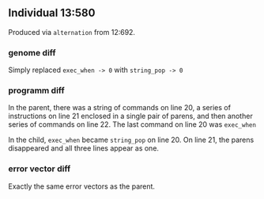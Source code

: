 ## Individual 13:580

Produced via `alternation` from 12:692. 

### genome diff

Simply replaced `exec_when -> 0` with `string_pop -> 0`

### programm diff

In the parent, there was a string of commands on line 20, a series of instructions on line 21 enclosed in a single
pair of parens, and then another series of commands on line 22. The last command on line 20 was `exec_when`

In the child, `exec_when` became `string_pop` on line 20. On line 21, the parens disappeared and all three lines appear as one.

### error vector diff

Exactly the same error vectors as the parent.

